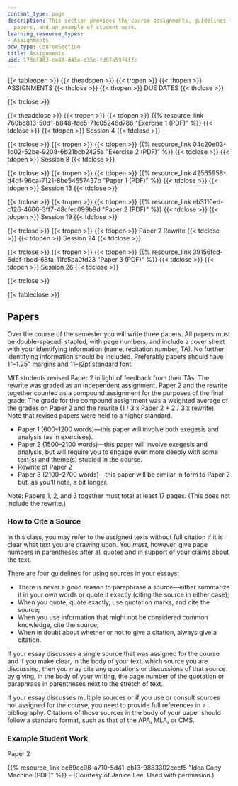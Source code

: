 ```yaml
---
content_type: page
description: This section provides the course assignments, guidelines for writing
  papers, and an example of student work.
learning_resource_types:
- Assignments
ocw_type: CourseSection
title: Assignments
uid: 173df483-ce83-d43e-d35c-fd97a59f4ffc
---
```


{{< tableopen >}}
{{< theadopen >}}
{{< tropen >}}
{{< thopen >}}
ASSIGNMENTS
{{< thclose >}}
{{< thopen >}}
DUE DATES
{{< thclose >}}

{{< trclose >}}

{{< theadclose >}}
{{< tropen >}}
{{< tdopen >}}
{{% resource_link 760bc813-50d1-b848-fde5-71c05248d786 "Exercise 1 (PDF)" %}}
{{< tdclose >}}
{{< tdopen >}}
Session 4
{{< tdclose >}}

{{< trclose >}}
{{< tropen >}}
{{< tdopen >}}
{{% resource_link 04c20e03-1d02-52be-9208-6b21bcb2425a "Exercise 2 (PDF)" %}}
{{< tdclose >}}
{{< tdopen >}}
Session 8
{{< tdclose >}}

{{< trclose >}}
{{< tropen >}}
{{< tdopen >}}
{{% resource_link 42565958-d4df-96ca-7121-8be54557437b "Paper 1 (PDF)" %}}
{{< tdclose >}}
{{< tdopen >}}
Session 13
{{< tdclose >}}

{{< trclose >}}
{{< tropen >}}
{{< tdopen >}}
{{% resource_link eb3110ed-c126-4666-3ff7-48cfec099b9d "Paper 2 (PDF)" %}}
{{< tdclose >}}
{{< tdopen >}}
Session 19
{{< tdclose >}}

{{< trclose >}}
{{< tropen >}}
{{< tdopen >}}
Paper 2 Rewrite
{{< tdclose >}}
{{< tdopen >}}
Session 24
{{< tdclose >}}

{{< trclose >}}
{{< tropen >}}
{{< tdopen >}}
{{% resource_link 39156fcd-6dbf-fbdd-68fa-11fc5ba0fd23 "Paper 3 (PDF)" %}}
{{< tdclose >}}
{{< tdopen >}}
Session 26
{{< tdclose >}}

{{< trclose >}}

{{< tableclose >}}

Papers
------

Over the course of the semester you will write three papers. All papers must be double-spaced, stapled, with page numbers, and include a cover sheet with your identifying information (name, recitation number, TA). No further identifying information should be included. Preferably papers should have 1"–1.25" margins and 11–12pt standard font.

MIT students revised Paper 2 in light of feedback from their TAs. The rewrite was graded as an independent assignment. Paper 2 and the rewrite together counted as a compound assignment for the purposes of the final grade: The grade for the compound assignment was a weighted average of the grades on Paper 2 and the rewrite (1 / 3 x Paper 2 + 2 / 3 x rewrite). Note that revised papers were held to a higher standard.

*   Paper 1 (600–1200 words)—this paper will involve both exegesis and analysis (as in exercises).
*   Paper 2 (1500–2100 words)—this paper will involve exegesis and analysis, but will require you to engage even more deeply with some text(s) and theme(s) studied in the course.
*   Rewrite of Paper 2
*   Paper 3 (2100–2700 words)—this paper will be similar in form to Paper 2 but, as you'll note, a bit longer.

Note: Papers 1, 2, and 3 together must total at least 17 pages. (This does not include the rewrite.)

### How to Cite a Source

In this class, you may refer to the assigned texts without full citation if it is clear what text you are drawing upon. You _must_, however, give page numbers in parentheses after all quotes and in support of your claims about the text.

There are four guidelines for using sources in your essays:

*   There is never a good reason to paraphrase a source—either summarize it in your own words or quote it exactly (citing the source in either case);
*   When you quote, quote exactly, use quotation marks, and cite the source;
*   When you use information that might not be considered common knowledge, cite the source;
*   When in doubt about whether or not to give a citation, always give a citation.

If your essay discusses a single source that was assigned for the course and if you make clear, in the body of your text, which source you are discussing, then you may cite any quotations or discussions of that source by giving, in the body of your writing, the page number of the quotation or paraphrase in parentheses next to the stretch of text.

If your essay discusses multiple sources or if you use or consult sources not assigned for the course, you need to provide full references in a bibliography. Citations of those sources in the body of your paper should follow a standard format, such as that of the APA, MLA, or CMS.

### Example Student Work

Paper 2

{{% resource_link bc89ec98-a710-5d41-cb13-9883302cecf5 "Idea Copy Machine (PDF)" %}} - (Courtesy of Janice Lee. Used with permission.)